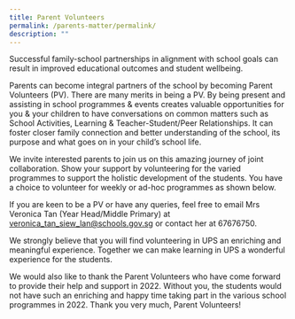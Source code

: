 ```yaml
---
title: Parent Volunteers
permalink: /parents-matter/permalink/
description: ""
---
```

Successful family-school partnerships in alignment with school goals can result in improved educational outcomes and student wellbeing. 

Parents can become integral partners of the school by becoming Parent Volunteers (PV).  There are many merits in being a PV.  By being present and assisting in school programmes & events creates valuable opportunities for you & your children to have conversations on common matters such as School Activities, Learning & Teacher-Student/Peer Relationships. It can foster closer family connection and better understanding of the school, its purpose and what goes on in your child’s school life.

We invite interested parents to join us on this amazing journey of joint collaboration.  Show your support by volunteering for the varied programmes to support the holistic development of the students. You have a choice to volunteer for weekly or ad-hoc programmes as shown below.

If you are keen to be a PV or have any queries, feel free to email Mrs Veronica Tan (Year Head/Middle Primary) at veronica_tan_siew_lan@schools.gov.sg or contact her at 67676750.

We strongly believe that you will find volunteering in UPS an enriching and meaningful experience. Together we can make learning in UPS a wonderful experience for the students.

We would also like to thank the Parent Volunteers who have come forward to provide their help and support in 2022. Without you, the students would not have such an enriching and happy time taking part in the various school programmes in 2022. Thank you very much, Parent Volunteers!


